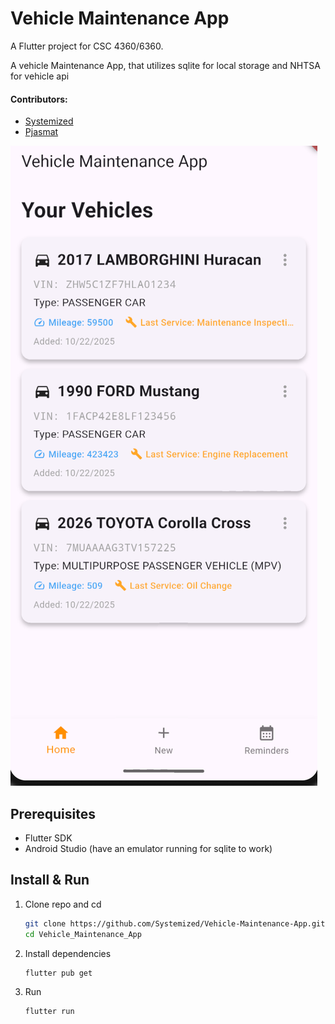 # Vehicle Maintenance App

A Flutter project for CSC 4360/6360.

A vehicle Maintenance App, that utilizes sqlite for local storage and NHTSA for vehicle api

#### Contributors:
- [Systemized](https://github.com/systemized)
- [Pjasmat](https://github.com/pjasmat)

![readmeImage](./assets/readme_image.png)

Prerequisites
---
- Flutter SDK
- Android Studio (have an emulator running for sqlite to work)

Install & Run
---
1. Clone repo and cd
    ```bash
    git clone https://github.com/Systemized/Vehicle-Maintenance-App.git
    cd Vehicle_Maintenance_App
    ```
1. Install dependencies
    ```bash
    flutter pub get
    ```
2. Run
    ```bash
    flutter run
    ```